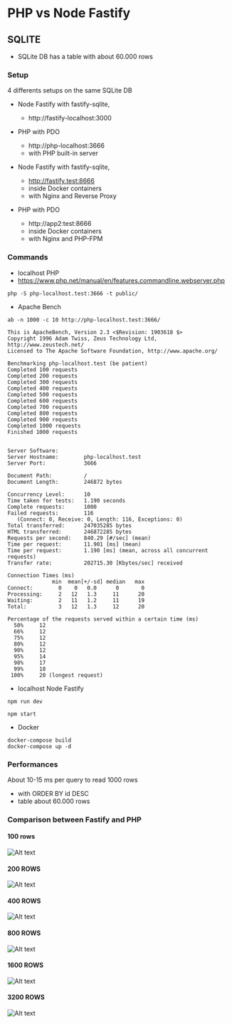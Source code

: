 # PHP vs Node Fastify

## SQLITE

* SQLite DB has a table with about 60.000 rows

### Setup 

4 differents setups on the same SQLite DB

* Node Fastify with fastify-sqlite, 
  * http://fastify-localhost:3000

* PHP with PDO
  * http://php-localhost:3666
  * with PHP built-in server 

* Node Fastify with fastify-sqlite, 
  * http://fastify.test:8666
  * inside Docker containers
  * with Nginx and Reverse Proxy 

* PHP with PDO
  * http://app2:test:8666
  * inside Docker containers
  * with Nginx and PHP-FPM 


### Commands


* localhost PHP
* https://www.php.net/manual/en/features.commandline.webserver.php

```
php -S php-localhost.test:3666 -t public/

```
* Apache Bench

```
ab -n 1000 -c 10 http://php-localhost.test:3666/
```

```
This is ApacheBench, Version 2.3 <$Revision: 1903618 $>
Copyright 1996 Adam Twiss, Zeus Technology Ltd, http://www.zeustech.net/
Licensed to The Apache Software Foundation, http://www.apache.org/

Benchmarking php-localhost.test (be patient)
Completed 100 requests
Completed 200 requests
Completed 300 requests
Completed 400 requests
Completed 500 requests
Completed 600 requests
Completed 700 requests
Completed 800 requests
Completed 900 requests
Completed 1000 requests
Finished 1000 requests


Server Software:        
Server Hostname:        php-localhost.test
Server Port:            3666

Document Path:          /
Document Length:        246872 bytes

Concurrency Level:      10
Time taken for tests:   1.190 seconds
Complete requests:      1000
Failed requests:        116
   (Connect: 0, Receive: 0, Length: 116, Exceptions: 0)
Total transferred:      247035285 bytes
HTML transferred:       246872285 bytes
Requests per second:    840.29 [#/sec] (mean)
Time per request:       11.901 [ms] (mean)
Time per request:       1.190 [ms] (mean, across all concurrent requests)
Transfer rate:          202715.30 [Kbytes/sec] received

Connection Times (ms)
              min  mean[+/-sd] median   max
Connect:        0    0   0.0      0       0
Processing:     2   12   1.3     11      20
Waiting:        2   11   1.2     11      19
Total:          3   12   1.3     12      20

Percentage of the requests served within a certain time (ms)
  50%     12
  66%     12
  75%     12
  80%     12
  90%     12
  95%     14
  98%     17
  99%     18
 100%     20 (longest request)
```

* localhost Node Fastify

```
npm run dev

npm start

```

* Docker

```
docker-compose build
docker-compose up -d
```

### Performances 

About 10-15 ms per query to read 1000 rows
* with ORDER BY id DESC
* table about 60.000 rows

### Comparison between Fastify and PHP

#### 100 rows

![Alt text](test/100rows.png)

#### 200 ROWS

![Alt text](test/200rows.png)

#### 400 ROWS

![Alt text](test/400rows.png)

#### 800 ROWS

![Alt text](test/800rows.png)

#### 1600 ROWS

![Alt text](test/1600rows.png)

#### 3200 ROWS

![Alt text](test/3200rows.png)

